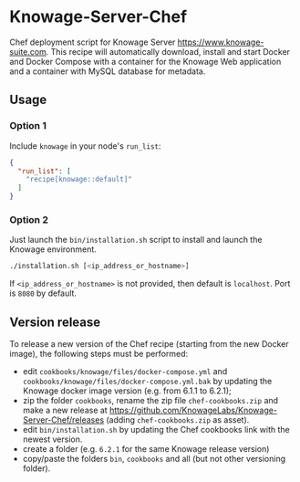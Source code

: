 # Knowage-Server-Chef
Chef deployment script for Knowage Server https://www.knowage-suite.com. 
This recipe will automatically download, install and start Docker and Docker Compose with a container for the Knowage Web application and a container with MySQL database for metadata.

## Usage

### Option 1
Include `knowage` in your node's `run_list`:

```json
{
  "run_list": [
    "recipe[knowage::default]"
  ]
}
```
### Option 2
Just launch the `bin/installation.sh` script to install and launch the Knowage environment.

```bash
./installation.sh [<ip_address_or_hostname>]
```

If `<ip_address_or_hostname>` is not provided, then default is `localhost`.
Port is `8080` by default.

## Version release
To release a new version of the Chef recipe (starting from the new Docker image), the following steps must be performed:

- edit `cookbooks/knowage/files/docker-compose.yml` and `cookbooks/knowage/files/docker-compose.yml.bak` by updating the Knowage docker image version (e.g. from 6.1.1 to 6.2.1);
- zip the folder `cookbooks`, rename the zip file `chef-cookbooks.zip` and make a new release at https://github.com/KnowageLabs/Knowage-Server-Chef/releases (adding `chef-cookbooks.zip` as asset).
- edit `bin/installation.sh` by updating the Chef cookbooks link with the newest version.
- create a folder (e.g. `6.2.1` for the same Knowage release version)
- copy/paste the folders `bin`, `cookbooks` and all (but not other versioning folder).

